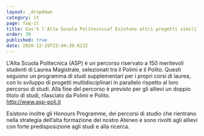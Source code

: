 ```yaml
---
layout: _dropdown
category: it
page: faq-it
title: Cos'è l'Alta Scuola Politecnica? Esistono altri progetti simili? 📜
order: 39
published: true
date: 2020-12-29T22:44:39.623Z
---
```

L'Alta Scuola Politecnica (ASP) è un percorso riservato a 150 meritevoli studenti di Laurea Magistrale, selezionati tra il Polimi e il Polito. Questi seguono un programma di studi supplementari per i propri corsi di laurea, con lo sviluppo di progetti multidisciplinari in parallelo rispetto al loro percorso di studi. Alla fine del percorso è previsto per gli allievi un doppio titolo di studi, rilasciato da Polimi e Polito.\
<http://www.asp-poli.it>

Esistono inoltre gli Honours Programme, dei percorsi di studio che rientrano nella strategia dell’alta formazione del nostro Ateneo e sono rivolti agli allievi con forte predisposizione agli studi e alla ricerca.